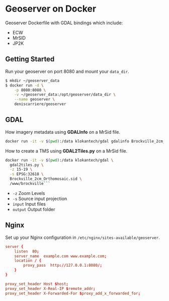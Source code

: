 Geoserver on Docker
===================

Geoserver Dockerfile with GDAL bindings which include:

- ECW
- MrSID
- JP2K


Getting Started
---------------

Run your geoserver on port 8080 and mount your `data_dir`.

```bash
$ mkdir ~/geoserver_data
$ docker run -d \
    -p 8080:8080 \
    -v ~/geoserver_data:/opt/geoserver/data_dir \
    --name geoserver \
    deniscarriere/geoserver
```

GDAL
----

How imagery metadata using **GDALInfo** on a MrSid file.

```bash
docker run -it -v $(pwd):/data klokantech/gdal gdalinfo Brockville_2cm_Orthomosaic.sid
```

How to create a TMS using **GDAL2Tiles.py** on a MrSid file.

```bash
docker run -it -v $(pwd):/data klokantech/gdal \
  gdal2tiles.py \
  -z 15-19 \
  -s EPSG:32618 \
  Brockville_2cm_Orthomosaic.sid \
  /www/brockville```
```

- `-z` Zoom Levels
- `-s` Source input projection
- `input` Input files
- `output` Output folder

Nginx
-----

Set up your Nginx configuration in `/etc/nginx/sites-available/geoserver`.

```conf
server {
    listen  80;
    server_name  example.com www.example.com;
    location / {
        proxy_pass  http://127.0.0.1:8080/;
    }
}

proxy_set_header Host $host;
proxy_set_header X-Real-IP $remote_addr;
proxy_set_header X-Forwarded-For $proxy_add_x_forwarded_for;
```
